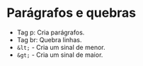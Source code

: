 # Parágrafos e quebras

- Tag p: Cria parágrafos.
- Tag br: Quebra linhas.
- `&lt;` - Cria um sinal de menor.
- `&gt;` - Cria um sinal de maior.

